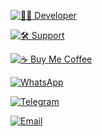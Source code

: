 [![👨‍💻 Developer](https://img.shields.io/badge/Developer-Mr_Smile-blue?style=for-the-badge&logo=github)](https://github.com/Smilemodds)

[![🛠 Support](https://img.shields.io/badge/Support-Help%20Center-green?style=for-the-badge&logo=googlesheets)](https://wa.me/254107065646)

[![☕ Buy Me Coffee](https://img.shields.io/badge/Buy%20Me%20a%20Coffee-Donate-ffdd00?style=for-the-badge&logo=buymeacoffee)](https://www.buymeacoffee.com/yourname)

[![WhatsApp](https://img.shields.io/badge/Contact-WhatsApp-25D366?style=for-the-badge&logo=whatsapp)](https://wa.me/254107065646)

[![Telegram](https://img.shields.io/badge/Telegram-Chat-blue?style=for-the-badge&logo=telegram)](https://t.me/yourusername)

[![Email](https://img.shields.io/badge/Email-Support%20Mail-red?style=for-the-badge&logo=gmail)](mailto:youremail@example.com)

